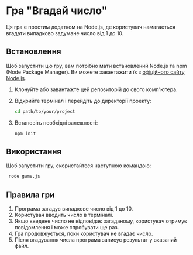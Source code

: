 # Гра "Вгадай число"

Ця гра є простим додатком на Node.js, де користувач намагається вгадати
випадково задумане число від 1 до 10.

## Встановлення

Щоб запустити цю гру, вам потрібно мати встановлений Node.js та npm (Node
Package Manager). Ви можете завантажити їх з
[офіційного сайту Node.js](https://nodejs.org/).

1. Клонуйте або завантажте цей репозиторій до свого комп'ютера.

2. Відкрийте термінал і перейдіть до директорії проекту:
   ```bash
   cd path/to/your/project
   ```
3. Встановіть необхідні залежності:
   ```bash
   npm init
   ```

## Використання

Щоб запустити гру, скористайтеся наступною командою:

```bash
 node game.js
```

## Правила гри

1. Програма загадує випадкове число від 1 до 10.
2. Користувач вводить число в терміналі.
3. Якщо введене число не відповідає загаданому, користувач отримує повідомлення
   і може спробувати ще раз.
4. Гра продовжується, поки користувач не вгадає число.
5. Після вгадування числа програма записує результат у вказаний файл.
